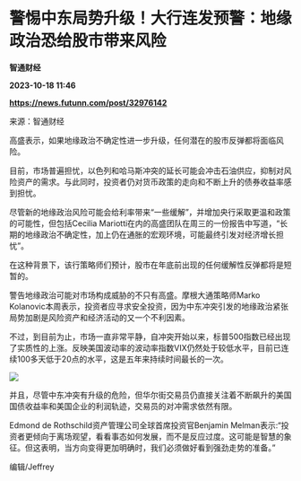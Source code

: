 # 警惕中东局势升级！大行连发预警：地缘政治恐给股市带来风险
**智通财经**

**2023-10-18 11:46**

**https://news.futunn.com/post/32976142**

来源：智通财经

高盛表示，如果地缘政治不确定性进一步升级，任何潜在的股市反弹都将面临风险。

目前，市场普遍担忧，以色列和哈马斯冲突的延长可能会冲击石油供应，抑制对风险资产的需求。与此同时，投资者仍对货币政策的走向和不断上升的债券收益率感到担忧。

尽管新的地缘政治风险可能会给利率带来“一些缓解”，并增加央行采取更温和政策的可能性，但包括Cecilia Mariotti在内的高盛团队在周三的一份报告中写道，“长期的地缘政治不确定性，加上仍在通胀的宏观环境，可能最终引发对经济增长担忧”。

在这种背景下，该行策略师们预计，股市在年底前出现的任何缓解性反弹都将是短暂的。

警告地缘政治可能对市场构成威胁的不只有高盛。摩根大通策略师Marko Kolanovic本周表示，投资者应寻求安全投资，因为中东冲突引发的地缘政治紧张局势加剧是风险资产和经济活动的又一个不利因素。

不过，到目前为止，市场一直非常平静，自冲突开始以来，标普500指数已经出现了实质性的上涨。反映美国波动率的波动率指数VIX仍然处于较低水平，目前已连续100多天低于20点的水平，这是五年来持续时间最长的一次。

![](https://postimg.futunn.com/16976234492481110196814.jpeg)

并且，尽管中东冲突有升级的危险，但华尔街交易员仍直接关注着不断飙升的美国国债收益率和美国企业的利润轨迹，交易员的对冲需求依然有限。

Edmond de Rothschild资产管理公司全球首席投资官Benjamin Melman表示:“投资者更倾向于离场观望，看看事态如何发展，而不是反应过度。这可能是智慧的象征。但这表明，当方向变得更加明确时，我们必须做好看到强劲走势的准备。”

编辑/Jeffrey